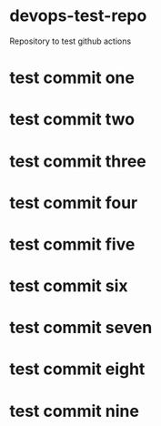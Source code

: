 # devops-test-repo

Repository to test github actions


# test commit one
# test commit two
# test commit three
# test commit four
# test commit five
# test commit six
# test commit seven
# test commit eight
# test commit nine
